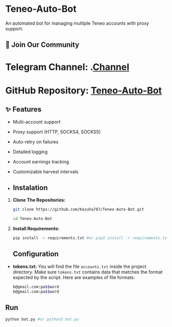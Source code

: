 # Teneo-Auto-Bot

An automated bot for managing multiple Teneo accounts with proxy support.

## 📢 Join Our Community

# Telegram Channel: .[Channel](https://t.me/Offical_Im_kazuha)
# GitHub Repository: [Teneo-Auto-Bot](https://github.com/Kazuha787/Teneo-Auto-Bot.git)

## ✨ Features

- Multi-account support
- Proxy support (HTTP, SOCKS4, SOCKS5)
- Auto-retry on failures
- Detailed logging
- Account earnings tracking
- Customizable harvest intervals

- ## Instalation

1. **Clone The Repositories:**
   ```bash
   git clone https://github.com/Kazuha787/Teneo-Auto-Bot.git
   ```
   ```bash
   cd Teneo-Auto-Bot
   ```

2. **Install Requirements:**
   ```bash
   pip install -r requirements.txt #or pip3 install -r requirements.txt
   ```

   ## Configuration

- **tokens.txt:** You will find the file `accounts.txt` inside the project directory. Make sure `tokens.txt` contains data that matches the format expected by the script. Here are examples of file formats:
  ```bash
  b@gmail.com:pa$$word
  b@gmail.com:pa$$word
  ```

## Run

```bash
python bot.py #or python3 bot.py
```
